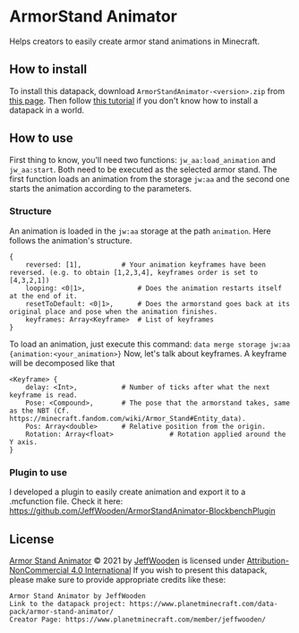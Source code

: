 # ArmorStand Animator
Helps creators to easily create armor stand animations in Minecraft.

## How to install
To install this datapack, download `ArmorStandAnimator-<version>.zip` from [this page](https://github.com/JeffWooden/ArmorStandAnimator-BlockbenchPlugin/releases). Then follow [this tutorial](https://minecraft.fandom.com/wiki/Tutorials/Installing_a_data_pack) if you don't know how to install a datapack in a world.

## How to use
First thing to know, you'll need two functions: `jw_aa:load_animation` and `jw_aa:start`.
Both need to be executed as the selected armor stand. The first function loads an animation from the storage `jw:aa` and the second one starts the animation according to the parameters.
### Structure
An animation is loaded in the `jw:aa` storage at the path `animation`. Here follows the animation's structure.
```
{
	reversed: [1],			# Your animation keyframes have been reversed. (e.g. to obtain [1,2,3,4], keyframes order is set to [4,3,2,1])
	looping: <0|1>, 			# Does the animation restarts itself at the end of it.
	resetToDefault: <0|1>,		# Does the armorstand goes back at its original place and pose when the animation finishes.
	keyframes: Array<Keyframe>	# List of keyframes
}
```
To load an animation, just execute this command: `data merge storage jw:aa {animation:<your_animation>}`
Now, let's talk about keyframes.
A keyframe will be decomposed like that
```
<Keyframe> {
	delay: <Int>, 			# Number of ticks after what the next keyframe is read.
	Pose: <Compound>, 		# The pose that the armorstand takes, same as the NBT (Cf. https://minecraft.fandom.com/wiki/Armor_Stand#Entity_data).
	Pos: Array<double> 		# Relative position from the origin.
	Rotation: Array<float> 				# Rotation applied around the Y axis.
}
```

### Plugin to use
I developed a plugin to easily create animation and export it to a .mcfunction file.
Check it here: https://github.com/JeffWooden/ArmorStandAnimator-BlockbenchPlugin

## License
[Armor Stand Animator](https://www.planetminecraft.com/data-pack/armor-stand-animator/) © 2021 by [JeffWooden](https://www.planetminecraft.com/member/jeffwooden/) is licensed under [Attribution-NonCommercial 4.0 International](https://creativecommons.org/licenses/by-nc/4.0/)
If you wish to present this datapack, please make sure to provide appropriate credits like these:
```
Armor Stand Animator by JeffWooden
Link to the datapack project: https://www.planetminecraft.com/data-pack/armor-stand-animator/
Creator Page: https://www.planetminecraft.com/member/jeffwooden/
```